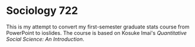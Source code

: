 # Sociology 722

This is my attempt to convert my first-semester graduate stats course from PowerPoint to ioslides. 
The course is based on Kosuke Imai's *Quantitative Social Science: An Introduction*.
